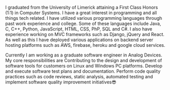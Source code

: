 I graduated from the University of Limerick attaining a First Class Honors (1:1) in Computer Systems. I have a great interest in programming and all things tech related. I have utilized various programming languages through past work experience and college. Some of these languages include Java, C, C++, Python, JavaScript, HTML, CSS, PhP, SQL and C#. I also have experience working on MVC frameworks such as Django, jQuery and React. As well as this I have deployed various applications on backend server hosting platforms such as AWS, firebase, heroku and google cloud services. 

Currently I am working as a graduate software engineer in Analog Devices. My core responsibilities are Contributing to the design and development of software tools for customers on Linux and Windows PC platforms. Develop and execute software test plans and documentation. Perform code quality practices such as code reviews, static analysis, automated testing and implement software quality improvement initiatives😎
<!--
**oisbert/oisbert** is a ✨ _special_ ✨ repository because its `README.md` (this file) appears on your GitHub profile.

Here are some ideas to get you started:

- 🔭 I’m currently working on ...
- 🌱 I’m currently learning ...
- 👯 I’m looking to collaborate on ...
- 🤔 I’m looking for help with ...
- 💬 Ask me about ...
- 📫 How to reach me: ...
- 😄 Pronouns: ...
- ⚡ Fun fact: ...
-->

